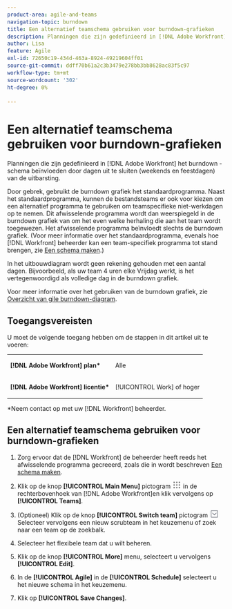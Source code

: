 ```yaml
---
product-area: agile-and-teams
navigation-topic: burndown
title: Een alternatief teamschema gebruiken voor burndown-grafieken
description: Planningen die zijn gedefinieerd in [!DNL Adobe Workfront] het burndown - schema beïnvloeden door dagen uit te sluiten (weekends en feestdagen) van de uitbarsting.
author: Lisa
feature: Agile
exl-id: 72650c19-434d-463a-8924-49219604ff01
source-git-commit: ddff70b61a2c3b3479e278bb3bb8628ac83f5c97
workflow-type: tm+mt
source-wordcount: '302'
ht-degree: 0%

---
```


# Een alternatief teamschema gebruiken voor burndown-grafieken

Planningen die zijn gedefinieerd in [!DNL Adobe Workfront] het burndown - schema beïnvloeden door dagen uit te sluiten (weekends en feestdagen) van de uitbarsting.

Door gebrek, gebruikt de burndown grafiek het standaardprogramma. Naast het standaardprogramma, kunnen de bestandsteams er ook voor kiezen om een alternatief programma te gebruiken om teamspecifieke niet-werkdagen op te nemen. Dit afwisselende programma wordt dan weerspiegeld in de burndown grafiek van om het even welke herhaling die aan het team wordt toegewezen. Het afwisselende programma beïnvloedt slechts de burndown grafiek. (Voor meer informatie over het standaardprogramma, evenals hoe [!DNL Workfront] beheerder kan een team-specifiek programma tot stand brengen, zie [Een schema maken](../../../administration-and-setup/set-up-workfront/configure-timesheets-schedules/create-schedules.md).)

In het uitbouwdiagram wordt geen rekening gehouden met een aantal dagen. Bijvoorbeeld, als uw team 4 uren elke Vrijdag werkt, is het vertegenwoordigd als volledige dag in de burndown grafiek.

Voor meer informatie over het gebruiken van de burndown grafiek, zie [Overzicht van gile burndown-diagram](../../../agile/use-scrum-in-an-agile-team/burndown/burndown-chart-overview.md).

## Toegangsvereisten

U moet de volgende toegang hebben om de stappen in dit artikel uit te voeren:

<table style="table-layout:auto"> 
 <col> 
 </col> 
 <col> 
 </col> 
 <tbody> 
  <tr> 
   <td role="rowheader"><strong>[!DNL Adobe Workfront] plan*</strong></td> 
   <td> <p>Alle</p> </td> 
  </tr> 
  <tr> 
   <td role="rowheader"><strong>[!DNL Adobe Workfront] licentie*</strong></td> 
   <td> <p>[!UICONTROL Work] of hoger</p> </td> 
  </tr> 
 </tbody> 
</table>

&#42;Neem contact op met uw [!DNL Workfront] beheerder.

## Een alternatief teamschema gebruiken voor burndown-grafieken

1. Zorg ervoor dat de [!DNL Workfront] de beheerder heeft reeds het afwisselende programma gecreeerd, zoals die in wordt beschreven [Een schema maken](../../../administration-and-setup/set-up-workfront/configure-timesheets-schedules/create-schedules.md).
1. Klik op de knop **[!UICONTROL Main Menu]** pictogram ![](assets/main-menu-icon.png) in de rechterbovenhoek van [!DNL Adobe Workfront]en klik vervolgens op **[!UICONTROL Teams]**.

1. (Optioneel) Klik op de knop **[!UICONTROL Switch team]** pictogram ![Teampictogram wisselen](assets/switch-team-icon.png)Selecteer vervolgens een nieuw scrubteam in het keuzemenu of zoek naar een team op de zoekbalk.

1. Selecteer het flexibele team dat u wilt beheren.
1. Klik op de knop **[!UICONTROL More]** menu, selecteert u vervolgens **[!UICONTROL Edit]**.

1. In de **[!UICONTROL Agile]** in de **[!UICONTROL Schedule]** selecteert u het nieuwe schema in het keuzemenu.

1. Klik op **[!UICONTROL Save Changes]**.
